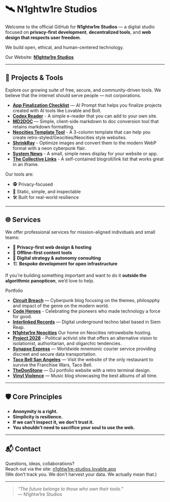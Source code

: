 # 🛰️ N1ghtw1re Studios

Welcome to the official GitHub for **N1ghtw1re Studios** — a digital studio focused on **privacy-first development**, **decentralized tools**, and **web design that respects user freedom**.

We build open, ethical, and human-centered technology.

Our Website: **[N1ghtw1re Studios](https://n1ghtw1re-studios.lovable.app)**

---

## 🧰 Projects & Tools

Explore our growing suite of free, secure, and community-driven tools. We believe that the internet should serve people — not corporations.

- **[App Finalization Checklist](https://github.com/n1ghtw1re/app-finalization-checklist)** — AI Prompt that helps you finalize projects created with AI tools like Lovable and Bolt.
- **[Codex Reader](https://github.com/n1ghtw1re/codex-reader)** - A simple e-reader that you can add to your own site.
- **[MD2DOC](https://deft-blancmange-70482c.netlify.app/)** — Simple, client-side markdown to doc conversion tool that retains markdown formatting.
- **[Neocities Template Tool](https://github.com/n1ghtw1re/Neocities_Template_Tool)** - A 3-column template that can help you create retro-styled/Geocities/Neocities style websites.
- **[ShrinkRay](https://github.com/n1ghtw1re/ShrinkRay)** - Optimize images and convert them to the modern WebP format with a neon cyberpunk flair. 
- **[System News](https://github.com/n1ghtw1re/n1ghtw1re-system-news/tree/main)** - A small, simple news display for your website or app. 
- **[The Collective Links](https://github.com/n1ghtw1re/the-collective-links-tool)** - A self-contained blogroll/link list that works great in an iframe.

Our tools are:
- 🕵️ Privacy-focused
- 🧱 Static, simple, and inspectable
- 🛠️ Built for real-world resilience

---

## 🌐 Services

We offer professional services for mission-aligned individuals and small teams:
- 🔐 **Privacy-first web design & hosting**
- 💾 **Offline-first content tools**
- 🧠 **Digital strategy & autonomy consulting**
- 🏗️ **Bespoke development for open infrastructure**

If you're building something important and want to do it **outside the algorithmic panopticon**, we’d love to help.

Portfolio
- **[Circuit Breach](https://circuit-breach.neocities.org/)** — Cyberpunk blog focusing on the themes, philospphy and impact of the genre on the modern world.
- **[Code Heroes](https://code-heroes.netlify.app/)** - Celebrating the pioneers who made technology a force for good.
- **[Interlinked Records](https://interlinked-records.lovable.app/)** — Digital underground techno label based in Siem Reap.
- **[N1ghtw1re Neocities](https://n1ghtw1re.neocities.org/)** Our home on Neocities retrowebsite hosting.
- **[Project 2028](https://preview--project-2028.lovable.app/)** - Political activist site that offers an alternative vision to isolationist, authoritarian, and oligarchic tendencies.
- **[Synapse Express](https://synapse-express.netlify.app/)** — Worldwide mnemonic courier service providing discreet and secure data transportation.
- **[Taco Bell San Angeles](https://taco-bell-sanangeles.netlify.app/)** — Visit the website of the only restaurant to survive the Franchise Wars, Taco Bell.
- **[TheDonStone](https://thedonstone.lovable.app/)** — DJ portfolio website with a retro terminal design.
- **[Vinyl Violence](https://vinyl-violence.netlify.app/)** — Music blog showcasing the best albums of all time. 
---

## 🛡️ Core Principles

- **Anonymity is a right.**
- **Simplicity is resilience.**
- **If we can’t inspect it, we don’t trust it.**
- **You shouldn’t need to sacrifice your soul to use the web.**

---

## 📬 Contact

Questions, ideas, collaborations?  
Reach out via the site: [n1ghtw1re-studios.lovable.app](https://n1ghtw1re-studios.lovable.app/)  
(We don’t track you. We don’t harvest your data. We actually mean that.)

---

> _“The future belongs to those who own their tools.”_  
> — N1ghtw1re Studios

